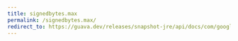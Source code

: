 ```yaml
---
title: signedbytes.max
permalink: /signedbytes.max/
redirect_to: https://guava.dev/releases/snapshot-jre/api/docs/com/google/common/primitives/SignedBytes.html#max-byte...-
---
```

